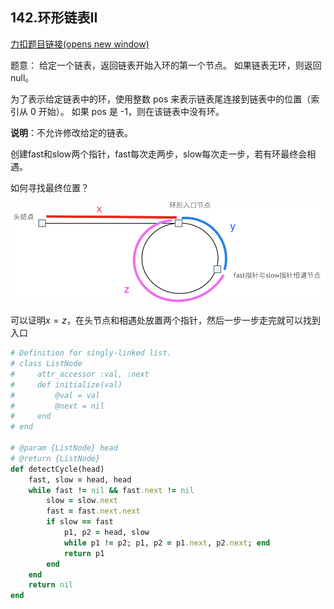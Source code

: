 ## 142.环形链表II

[力扣题目链接(opens new window)](https://leetcode.cn/problems/linked-list-cycle-ii/)

题意： 给定一个链表，返回链表开始入环的第一个节点。 如果链表无环，则返回 null。

为了表示给定链表中的环，使用整数 pos 来表示链表尾连接到链表中的位置（索引从 0 开始）。 如果 pos 是 -1，则在该链表中没有环。

**说明**：不允许修改给定的链表。



创建fast和slow两个指针，fast每次走两步，slow每次走一步，若有环最终会相遇。

如何寻找最终位置？

![142环形链表2](README.assets/20210318162938397.png)

可以证明$x = z$，在头节点和相遇处放置两个指针，然后一步一步走完就可以找到入口

```ruby
# Definition for singly-linked list.
# class ListNode
#     attr_accessor :val, :next
#     def initialize(val)
#         @val = val
#         @next = nil
#     end
# end

# @param {ListNode} head
# @return {ListNode}
def detectCycle(head)
    fast, slow = head, head
    while fast != nil && fast.next != nil
        slow = slow.next
        fast = fast.next.next
        if slow == fast
            p1, p2 = head, slow
            while p1 != p2; p1, p2 = p1.next, p2.next; end
            return p1
        end
    end
    return nil
end
```

